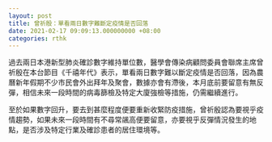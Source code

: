 ```yaml
---
layout: post
title: 曾祈殷：單看兩日數字難斷定疫情是否回落
date: 2021-02-17 09:09:13.000000000 +08:00
categories: rthk
---
```


過去兩日本港新型肺炎確診數字維持單位數，醫學會傳染病顧問委員會聯席主席曾祈殷在本台節目《千禧年代》表示，單看兩日數字難以斷定疫情是否回落，因為農曆新年假期不少巿民會外出拜年及聚會，數據亦會有滯後，本月底前要留意有無反彈，相信未來一段時間的病毒篩檢及特定大廈強檢等措施，仍需繼續進行。

至於如果數字回升，要去到甚麼程度便要重新收緊防疫措施，曾祈殷認為要視乎疫情趨勢，如果未來一段時間有不尋常飊高便要留意，亦要視乎反彈情況發生的地點，是否涉及特定行業及確診患者的居住環境等。
